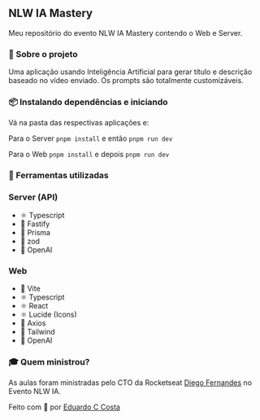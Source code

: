 ﻿## NLW IA Mastery

Meu repositório do evento NLW IA Mastery contendo o Web e Server.

### 🚀 Sobre o projeto

Uma aplicação usando Inteligência Artificial para gerar título e descrição baseado no vídeo enviado. Os prompts são totalmente customizáveis.

### 📦 Instalando dependências e iniciando

Vá na pasta das respectivas aplicações e:

Para o Server `pnpm install` e então `pnpm run dev`

Para o Web `pnpm install` e depois `pnpm run dev`

### 🔨 Ferramentas utilizadas

### Server (API)

- ⚛️ Typescript
- 📄 Fastify
- 📄 Prisma
- 📄 zod
- 📄 OpenAI

### Web

- 📄 Vite
- ⚛️ Typescript
- ⚛️ React
- ⚛️ Lucide (Icons)
- 📄 Axios
- 📄 Tailwind
- 📄 OpenAI

### 🎓 Quem ministrou?

As aulas foram ministradas pelo CTO da Rocketseat [Diego Fernandes](https://github.com/diego3g) no Evento NLW IA.

Feito com 💜 por [Eduardo C Costa](https://www.linkedin.com/in/eduardo-c-costa-0942a5242/)
